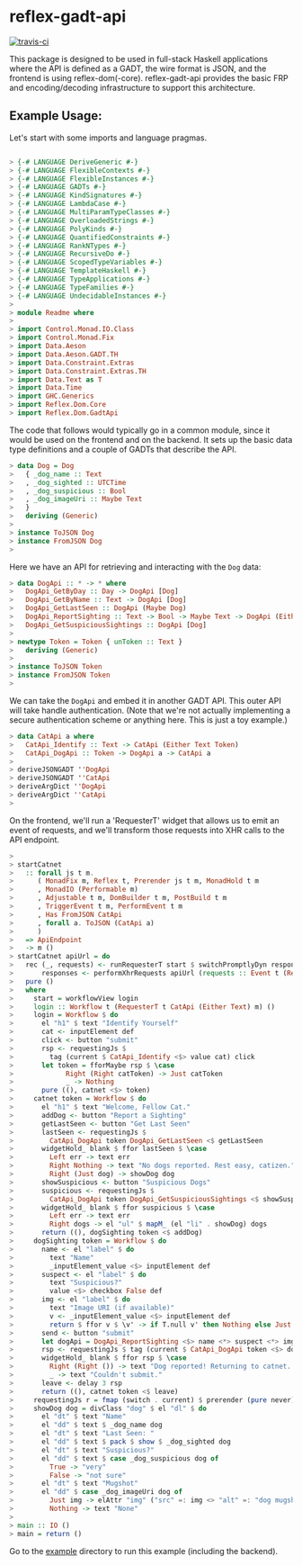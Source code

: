 reflex-gadt-api
===============
[![travis-ci](https://api.travis-ci.org/reflex-frp/reflex-gadt-api.svg?branch=develop)](https://travis-ci.org/reflex-frp/reflex-gadt-api)


This package is designed to be used in full-stack Haskell applications where the API is defined as a GADT, the wire format is JSON, and the frontend is using reflex-dom(-core). reflex-gadt-api provides the basic FRP and encoding/decoding infrastructure to support this architecture.

Example Usage:
--------------

Let's start with some imports and language pragmas.

```haskell

> {-# LANGUAGE DeriveGeneric #-}
> {-# LANGUAGE FlexibleContexts #-}
> {-# LANGUAGE FlexibleInstances #-}
> {-# LANGUAGE GADTs #-}
> {-# LANGUAGE KindSignatures #-}
> {-# LANGUAGE LambdaCase #-}
> {-# LANGUAGE MultiParamTypeClasses #-}
> {-# LANGUAGE OverloadedStrings #-}
> {-# LANGUAGE PolyKinds #-}
> {-# LANGUAGE QuantifiedConstraints #-}
> {-# LANGUAGE RankNTypes #-}
> {-# LANGUAGE RecursiveDo #-}
> {-# LANGUAGE ScopedTypeVariables #-}
> {-# LANGUAGE TemplateHaskell #-}
> {-# LANGUAGE TypeApplications #-}
> {-# LANGUAGE TypeFamilies #-}
> {-# LANGUAGE UndecidableInstances #-}
>
> module Readme where
>
> import Control.Monad.IO.Class
> import Control.Monad.Fix
> import Data.Aeson
> import Data.Aeson.GADT.TH
> import Data.Constraint.Extras
> import Data.Constraint.Extras.TH
> import Data.Text as T
> import Data.Time
> import GHC.Generics
> import Reflex.Dom.Core
> import Reflex.Dom.GadtApi

```

The code that follows would typically go in a common module, since it would be used on the frontend and on the backend. It sets up the basic data type definitions and a couple of GADTs that describe the API.

```haskell
> data Dog = Dog
>   { _dog_name :: Text
>   , _dog_sighted :: UTCTime
>   , _dog_suspicious :: Bool
>   , _dog_imageUri :: Maybe Text
>   }
>   deriving (Generic)
>
> instance ToJSON Dog
> instance FromJSON Dog
>
```

Here we have an API for retrieving and interacting with the `Dog` data:

```haskell
> data DogApi :: * -> * where
>   DogApi_GetByDay :: Day -> DogApi [Dog]
>   DogApi_GetByName :: Text -> DogApi [Dog]
>   DogApi_GetLastSeen :: DogApi (Maybe Dog)
>   DogApi_ReportSighting :: Text -> Bool -> Maybe Text -> DogApi (Either Text ())
>   DogApi_GetSuspiciousSightings :: DogApi [Dog]
>
> newtype Token = Token { unToken :: Text }
>   deriving (Generic)
>
> instance ToJSON Token
> instance FromJSON Token
>
```

We can take the `DogApi` and embed it in another GADT API. This outer API will take handle authentication. (Note that we're not actually implementing a secure authentication scheme or anything here. This is just a toy example.)

```haskell
> data CatApi a where
>   CatApi_Identify :: Text -> CatApi (Either Text Token)
>   CatApi_DogApi :: Token -> DogApi a -> CatApi a
>
> deriveJSONGADT ''DogApi
> deriveJSONGADT ''CatApi
> deriveArgDict ''DogApi
> deriveArgDict ''CatApi
>
```

On the frontend, we'll run a 'RequesterT' widget that allows us to emit an event of requests, and we'll transform those requests into XHR calls to the API endpoint.

```haskell
>
> startCatnet
>   :: forall js t m.
>      ( MonadFix m, Reflex t, Prerender js t m, MonadHold t m
>      , MonadIO (Performable m)
>      , Adjustable t m, DomBuilder t m, PostBuild t m
>      , TriggerEvent t m, PerformEvent t m
>      , Has FromJSON CatApi
>      , forall a. ToJSON (CatApi a)
>      )
>   => ApiEndpoint
>   -> m ()
> startCatnet apiUrl = do
>   rec (_, requests) <- runRequesterT start $ switchPromptlyDyn responses
>       responses <- performXhrRequests apiUrl (requests :: Event t (RequesterData CatApi))
>   pure ()
>   where
>     start = workflowView login
>     login :: Workflow t (RequesterT t CatApi (Either Text) m) ()
>     login = Workflow $ do
>       el "h1" $ text "Identify Yourself"
>       cat <- inputElement def
>       click <- button "submit"
>       rsp <- requestingJs $
>         tag (current $ CatApi_Identify <$> value cat) click
>       let token = fforMaybe rsp $ \case
>             Right (Right catToken) -> Just catToken
>             _ -> Nothing
>       pure ((), catnet <$> token)
>     catnet token = Workflow $ do
>       el "h1" $ text "Welcome, Fellow Cat."
>       addDog <- button "Report a Sighting"
>       getLastSeen <- button "Get Last Seen"
>       lastSeen <- requestingJs $
>         CatApi_DogApi token DogApi_GetLastSeen <$ getLastSeen
>       widgetHold_ blank $ ffor lastSeen $ \case
>         Left err -> text err
>         Right Nothing -> text "No dogs reported. Rest easy, catizen."
>         Right (Just dog) -> showDog dog
>       showSuspicious <- button "Suspicious Dogs"
>       suspicious <- requestingJs $
>         CatApi_DogApi token DogApi_GetSuspiciousSightings <$ showSuspicious
>       widgetHold_ blank $ ffor suspicious $ \case
>         Left err -> text err
>         Right dogs -> el "ul" $ mapM_ (el "li" . showDog) dogs
>       return ((), dogSighting token <$ addDog)
>     dogSighting token = Workflow $ do
>       name <- el "label" $ do
>         text "Name"
>         _inputElement_value <$> inputElement def
>       suspect <- el "label" $ do
>         text "Suspicious?"
>         value <$> checkbox False def
>       img <- el "label" $ do
>         text "Image URI (if available)"
>         v <- _inputElement_value <$> inputElement def
>         return $ ffor v $ \v' -> if T.null v' then Nothing else Just v'
>       send <- button "submit"
>       let dogApi = DogApi_ReportSighting <$> name <*> suspect <*> img
>       rsp <- requestingJs $ tag (current $ CatApi_DogApi token <$> dogApi) send
>       widgetHold_ blank $ ffor rsp $ \case
>         Right (Right ()) -> text "Dog reported! Returning to catnet..."
>         _ -> text "Couldn't submit."
>       leave <- delay 3 rsp
>       return ((), catnet token <$ leave)
>     requestingJs r = fmap (switch . current) $ prerender (pure never) $ requesting r
>     showDog dog = divClass "dog" $ el "dl" $ do
>       el "dt" $ text "Name"
>       el "dd" $ text $ _dog_name dog
>       el "dt" $ text "Last Seen: "
>       el "dd" $ text $ pack $ show $ _dog_sighted dog
>       el "dt" $ text "Suspicious?"
>       el "dd" $ text $ case _dog_suspicious dog of
>         True -> "very"
>         False -> "not sure"
>       el "dt" $ text "Mugshot"
>       el "dd" $ case _dog_imageUri dog of
>         Just img -> elAttr "img" ("src" =: img <> "alt" =: "dog mugshot") blank
>         Nothing -> text "None"
>
> main :: IO ()
> main = return ()
```

Go to the [example](example) directory to run this example (including the backend).
